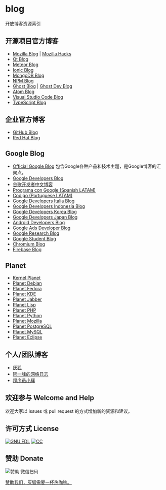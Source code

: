 # blog
开放博客资源索引

## 开源项目官方博客
* [Mozilla Blog](https://blog.mozilla.org/) | [Mozilla Hacks](https://hacks.mozilla.org/)
* [Qt Blog](https://blog.qt.io/)
* [Meteor Blog](https://blog.meteor.com/)
* [Ionic Blog](http://blog.ionicframework.com/)
* [MongoDB Blog](https://www.mongodb.com/blog)
* [NPM Blog](http://blog.npmjs.org/)
* [Ghost Blog](https://blog.ghost.org/) | [Ghost Dev Blog](https://dev.ghost.org/)
* [Atom Blog](http://blog.atom.io/)
* [Visual Studio Code Blog](https://code.visualstudio.com/blogs/)
* [TypeScript Blog](https://blogs.msdn.microsoft.com/typescript/)

## 企业官方博客
* [GitHub Blog](https://github.com/blog/)
* [Red Hat Blog](https://www.redhat.com/en/blog)

## Google Blog
* [Official Google Blog](https://blog.google/) 包含Google各种产品和技术主题，是Google博客的汇聚点。
* [Google Developers Blog](https://developers.googleblog.com/)
* [谷歌开发者中文博客](http://developers.googleblog.cn/)
* [Programa con Google (Spanish LATAM)](https://desarrolladores.googleblog.com/)
* [Codigo (Portuguese LATAM)](https://desenvolvedores.googleblog.com/)
* [Google Developers Italia Blog](https://developers-it.googleblog.com/)
* [Google Developers Indonesia Blog](https://googledevid.blogspot.com/)
* [Google Developers Korea Blog](https://developers-kr.googleblog.com/)
* [Google Developers Japan Blog](https://developers-jp.googleblog.com/)
* [Android Developers Blog](https://android-developers.googleblog.com/)
* [Google Ads Developer Blog](https://googleadsdeveloper.blogspot.com/)
* [Google Research Blog](https://research.googleblog.com/)
* [Google Student Blog](https://students.googleblog.com/)
* [Chromium Blog](https://blog.chromium.org/)
* [Firebase Blog](https://firebase.googleblog.com/)

## Planet
* [Kernel Planet](http://kernelplanet.org/)
* [Planet Debian](http://planet.debian.org/)
* [Planet Fedora](http://fedoraplanet.org/)
* [Planet KDE](https://planet.kde.org/)
* [Planet Jabber](https://planet.jabber.org/)
* [Planet Lisp](http://planet.lisp.org/)
* [Planet PHP](http://www.planet-php.org/)
* [Planet Python](http://planetpython.org/)
* [Planet Mozilla](https://planet.mozilla.org/)
* [Planet PostgreSQL](https://planet.postgresql.org/)
* [Planet MySQL](http://planet.mysql.com/)
* [Planet Eclipse](http://planeteclipse.org/)

## 个人/团队博客
* [灰狐](http://blog.huihoo.com/)
* [阮一峰的网络日志](http://www.ruanyifeng.com/blog/)
* [程序员小辉](https://www.xiaohui.com/)

## 欢迎参与 Welcome and Help
欢迎大家以 issues 或  pull request 的方式增加新的资源和建议。

## 许可方式 License
[![GNU FDL](http://wiki.huihoo.com/skins/common/images/gnu-fdl.png)](http://wiki.huihoo.com/wiki/CC-BY-SA_3.0) [![CC](http://wiki.huihoo.com/images/4/4e/CC-BY-SA_3.0-88x31.png)](http://wiki.huihoo.com/wiki/CC-BY-SA_3.0)

## 赞助 Donate
![赞助](http://wiki.huihoo.com/images/d/d7/Weixin-dashang.jpg) 微信扫码

[赞助我们，灰狐需要一杯热咖啡。](http://wiki.huihoo.com/wiki/Donate_to_huihoo)
